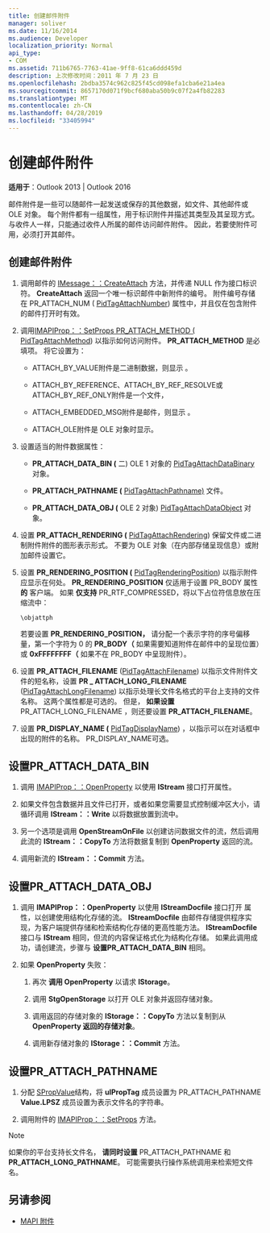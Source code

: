 ```yaml
---
title: 创建邮件附件
manager: soliver
ms.date: 11/16/2014
ms.audience: Developer
localization_priority: Normal
api_type:
- COM
ms.assetid: 711b6765-7763-41ae-9ff8-61ca6ddd459d
description: 上次修改时间：2011 年 7 月 23 日
ms.openlocfilehash: 2bdba3574c962c825f45cd098efa1cba6e21a4ea
ms.sourcegitcommit: 8657170d071f9bcf680aba50b9c07f2a4fb82283
ms.translationtype: MT
ms.contentlocale: zh-CN
ms.lasthandoff: 04/28/2019
ms.locfileid: "33405994"
---
```

# <a name="creating-a-message-attachment"></a>创建邮件附件
  
**适用于**：Outlook 2013 | Outlook 2016 
  
邮件附件是一些可以随邮件一起发送或保存的其他数据，如文件、其他邮件或 OLE 对象。 每个附件都有一组属性，用于标识附件并描述其类型及其呈现方式。 与收件人一样，只能通过收件人所属的邮件访问邮件附件。 因此，若要使附件可用，必须打开其邮件。
  
## <a name="create-a-message-attachment"></a>创建邮件附件
  
1. 调用邮件的 [IMessage：：CreateAttach](imessage-createattach.md) 方法，并传递 NULL 作为接口标识符。 **CreateAttach** 返回一个唯一标识邮件中新附件的编号。 附件编号存储在 PR_ATTACH_NUM ( [PidTagAttachNumber](pidtagattachnumber-canonical-property.md)) 属性中，并且仅在包含附件的邮件打开时有效。
    
2. 调用[IMAPIProp：：SetProps PR_ATTACH_METHOD (](imapiprop-setprops.md) [PidTagAttachMethod](pidtagattachmethod-canonical-property.md)) 以指示如何访问附件。  **PR_ATTACH_METHOD** 是必填项。 将它设置为： 
    
   - ATTACH_BY_VALUE附件是二进制数据，则显示 。
    
   - ATTACH_BY_REFERENCE、ATTACH_BY_REF_RESOLVE或ATTACH_BY_REF_ONLY附件是一个文件，
    
   - ATTACH_EMBEDDED_MSG附件是邮件，则显示 。
    
   - ATTACH_OLE附件是 OLE 对象时显示。
    
3. 设置适当的附件数据属性：
    
   - **PR_ATTACH_DATA_BIN (** 二) OLE 1 对象的 [PidTagAttachDataBinary](pidtagattachdatabinary-canonical-property.md) 对象。
    
   - **PR_ATTACH_PATHNAME (** [PidTagAttachPathname)](pidtagattachpathname-canonical-property.md) 文件。
    
   - **PR_ATTACH_DATA_OBJ (** OLE 2 对象) [PidTagAttachDataObject](pidtagattachdataobject-canonical-property.md) 对象。
    
4. 设置 **PR_ATTACH_RENDERING (** [PidTagAttachRendering](pidtagattachrendering-canonical-property.md)) 保留文件或二进制附件附件的图形表示形式。 不要为 OLE 对象（在内部存储呈现信息）或附加邮件设置它。 
    
5. 设置 **PR_RENDERING_POSITION (** [PidTagRenderingPosition](pidtagrenderingposition-canonical-property.md)) 以指示附件应显示在何处。 **PR_RENDERING_POSITION** 仅适用于设置 PR_BODY 属性 **的** 客户端。 如果 **仅支持** PR_RTF_COMPRESSED，将以下占位符信息放在压缩流中：
    
   `\objattph`

   若要设置 **PR_RENDERING_POSITION，** 请分配一个表示字符的序号偏移量，第一个字符为 0 的 **PR_BODY（** 如果需要知道附件在邮件中的呈现位置）或 **0xFFFFFFFF（** 如果不在 PR_BODY 中呈现附件）。
    
6. 设置 **PR_ATTACH_FILENAME** ([PidTagAttachFilename](pidtagattachfilename-canonical-property.md)) 以指示文件附件文件的短名称，设置 **PR \_ ATTACH_LONG_FILENAME** ([PidTagAttachLongFilename](pidtagattachlongfilename-canonical-property.md)) 以指示处理长文件名格式的平台上支持的文件名称。 这两个属性都是可选的。 但是， **如果设置** PR_ATTACH_LONG_FILENAME ，则还要设置 **PR_ATTACH_FILENAME**。 
    
7. 设置 **PR_DISPLAY_NAME (** [PidTagDisplayName](pidtagdisplayname-canonical-property.md)) ，以指示可以在对话框中出现的附件的名称。 PR_DISPLAY_NAME可选。 
    
## <a name="set-pr_attach_data_bin"></a>设置PR_ATTACH_DATA_BIN
  
1. 调用 [IMAPIProp：：OpenProperty](imapiprop-openproperty.md) 以使用 **IStream** 接口打开属性。 
    
2. 如果文件包含数据并且文件已打开，或者如果您需要显式控制缓冲区大小，请循环调用 **IStream：：Write** 以将数据放置到流中。 
    
3. 另一个选项是调用 **OpenStreamOnFile** 以创建访问数据文件的流，然后调用此流的 **IStream：：CopyTo** 方法将数据复制到 **OpenProperty** 返回的流。
    
4. 调用新流的 **IStream：：Commit** 方法。 
    
## <a name="set-pr_attach_data_obj"></a>设置PR_ATTACH_DATA_OBJ
  
1. 调用 **IMAPIProp：：OpenProperty** 以使用 **IStreamDocfile** 接口打开 属性，以创建使用结构化存储的流。 **IStreamDocfile** 由邮件存储提供程序实现，为客户端提供存储和检索结构化存储的更高性能方法。 **IStreamDocfile** 接口与 **IStream** 相同，但流的内容保证格式化为结构化存储。 如果此调用成功，请创建流，步骤与 **设置PR_ATTACH_DATA_BIN** 相同。
    
2. 如果 **OpenProperty** 失败： 
    
   1. 再次 **调用 OpenProperty** 以请求 **IStorage**。 
      
   2. 调用 **StgOpenStorage** 以打开 OLE 对象并返回存储对象。 
      
   3. 调用返回的存储对象的 **IStorage：：CopyTo** 方法以复制到从 **OpenProperty 返回的存储对象**。
      
   4. 调用新存储对象的 **IStorage：：Commit** 方法。 
    
## <a name="set-pr_attach_pathname"></a>设置PR_ATTACH_PATHNAME
  
1. 分配 [SPropValue](spropvalue.md)结构，将 **ulPropTag** 成员设置为 PR_ATTACH_PATHNAME **Value.LPSZ** 成员设置为表示文件名的字符串。 
    
2. 调用附件的 [IMAPIProp：：SetProps](imapiprop-setprops.md) 方法。 
    
> [!NOTE]
> 如果你的平台支持长文件名， **请同时设置** PR_ATTACH_PATHNAME 和 **PR_ATTACH_LONG_PATHNAME**。 可能需要执行操作系统调用来检索短文件名。 
  
## <a name="see-also"></a>另请参阅

- [MAPI 附件](mapi-attachments.md)

